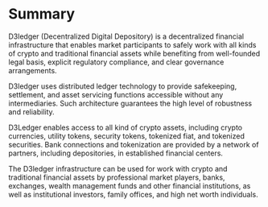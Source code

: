 # Summary

D3ledger (Decentralized Digital Depository) is a decentralized financial infrastructure that enables market participants to safely work with all kinds of crypto and traditional financial assets while benefiting from well-founded legal basis, explicit regulatory compliance, and clear governance arrangements. 

D3ledger uses distributed ledger technology to provide safekeeping, settlement, and asset servicing functions accessible without any intermediaries. Such architecture guarantees the high level of robustness and reliability. 

D3Ledger enables access to all kind of crypto assets, including crypto currencies, utility tokens, security tokens, tokenized fiat, and tokenized securities. Bank connections and tokenization are provided by a network of partners, including depositories, in established financial centers. 

The D3ledger infrastructure can be used for work with crypto and traditional financial assets by professional market players, banks, exchanges, wealth management funds and other financial institutions, as well as institutional investors, family offices, and high net worth individuals.
